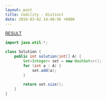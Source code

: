 ```yaml
---
layout: post
title: Codility - Distinct
date: 2018-03-02 14:40:56 +0900
---
```


[RESULT](https://app.codility.com/demo/results/trainingWW5HZ7-ACQ)

```java
import java.util.*;

class Solution {
    public int solution(int[] A) {
        Set<Integer> set = new HashSet<>();
        for (int a : A) {
            set.add(a);
        }
        
        return set.size();
    }
}
```
